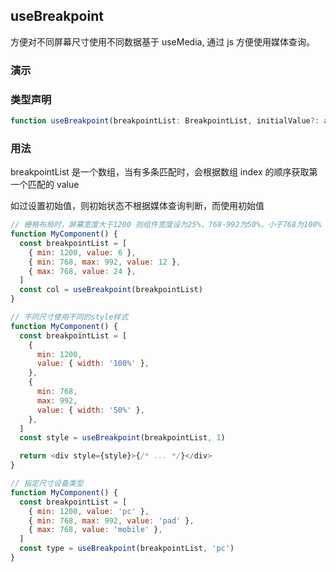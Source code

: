 ## useBreakpoint

方便对不同屏幕尺寸使用不同数据基于 useMedia, 通过 js 方便使用媒体查询。

### 演示

<code src="./demo.tsx"></code>

### 类型声明

```typescript
function useBreakpoint(breakpointList: BreakpointList, initialValue?: any): any
```

### 用法

breakpointList 是一个数组，当有多条匹配时，会根据数组 index 的顺序获取第一个匹配的 value

如过设置初始值，则初始状态不根据媒体查询判断，而使用初始值

```javascript
// 栅格布局时，屏幕宽度大于1200 则组件宽度设为25%，768-992为50%，小于768为100%
function MyComponent() {
  const breakpointList = [
    { min: 1200, value: 6 },
    { min: 768, max: 992, value: 12 },
    { max: 768, value: 24 },
  ]
  const col = useBreakpoint(breakpointList)
}

// 不同尺寸使用不同的style样式
function MyComponent() {
  const breakpointList = [
    {
      min: 1200,
      value: { width: '100%' },
    },
    {
      min: 768,
      max: 992,
      value: { width: '50%' },
    },
  ]
  const style = useBreakpoint(breakpointList, 1)

  return <div style={style}>{/* ... */}</div>
}

// 指定尺寸设备类型
function MyComponent() {
  const breakpointList = [
    { min: 1200, value: 'pc' },
    { min: 768, max: 992, value: 'pad' },
    { max: 768, value: 'mobile' },
  ]
  const type = useBreakpoint(breakpointList, 'pc')
}
```
